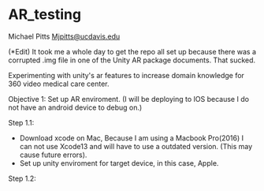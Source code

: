 # AR_testing
 
Michael Pitts Mjpitts@ucdavis.edu

(*Edit) It took me a whole day to get the repo all set up because there was a corrupted .img file in
one of the Unity AR package documents. That sucked. 

Experimenting with unity's ar features to increase domain knowledge for 360 video medical care center. 

Objective 1: Set up AR enviroment.
(I will be deploying to IOS because I do not have an android device to debug on.)

Step 1.1:
* Download xcode on Mac, Because I am using a Macbook Pro(2016) I can not use Xcode13 and will have to use a outdated version. (This may cause future errors).
* Set up unity enviroment for target device, in this case, Apple. 

Step 1.2:
 


